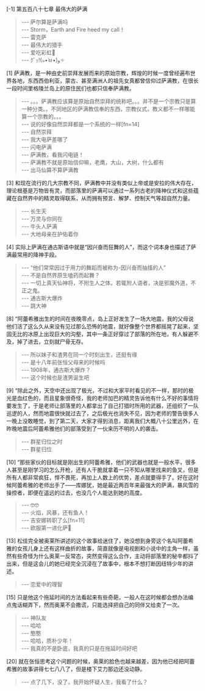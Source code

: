 
[-1] 第五百八十七章 最伟大的萨满
>--- 萨尔算是萨满吗<br>
>--- Storm，Earth and Fire heed my call！<br>
>--- 雷克萨<br>
>--- 最伟大的猎手<br>
>--- 爱吃彩虹🌈<br>
>--- ｸﾞｯ!(๑•̀ㅂ•́)و✧<br>

[1] 萨满教，是一种由史前崇拜发展而来的原始宗教，辉煌的时候一度曾经遍布世界各地，东西西伯利亚，蒙古、甚至满洲人的祖先女真都曾信仰过萨满教，在很长一段时间里格陵兰岛上的原住民们也都只信奉萨满教。
>--- 。。。萨满教应该算是原始自然崇拜的统称吧。。。并不是一个宗教只是算一种分类。。不同地区的萨满教信奉的东西，宗教仪式，教义都不一样哪能算一个宗教的。。。<br>
>--- 说的好像自然崇拜都是一个系统的一样[fn=14]<br>
>--- 自然崇拜<br>
>--- 我大电萨差哪了<br>
>--- 闪电萨满<br>
>--- 萨满教，看我闪电链！<br>
>--- 萨满教不就是原始信仰嘛，老鹰，大山，大树，什么都有<br>
>--- 出马仙算不算萨满教<br>

[3] 和现在流行的几大宗教不同，萨满教中并没有类似上帝或是安拉的伟大存在，理论根基是万物皆有灵，而部落里的萨满可以通过一系列古老的降神仪式和这些蕴藏在自然界中的精灵取得联系，从而拥有预言、解梦、控制天气等超自然力量。
>--- 长生天<br>
>--- 万灵与你同在<br>
>--- 牛头人萨满<br>
>--- 大地母亲在护佑着你<br>

[4] 实际上萨满在通古斯语中就是“因兴奋而狂舞的人”，而这个词本身也描述了萨满最常用的降神手段。
>--- “他们常常因过于用力的舞蹈而被称为-因兴奋而抽搐的人”<br>
>--- 不是自然界原生嗑药而起舞？<br>
>--- 一切上真天仙神将，不附生人之体。若辄附人语者，决是邪魔外道，不正之鬼。<br>
>--- 通古斯大爆炸<br>
>--- 跳大神<br>

[8] “阿蕾希雅出生的时间在夜晚零点，岛上正好发生了一场大地震，我的父母说他们活了这么久从来没有见过那么恐怖的地震，就好像整个世界都摇晃了起来，坚固无比的冰原上出现巨大的沟壑，其中一条正好穿过了部落的所在地，有人躲避不及，掉了进去，立刻就尸骨无存。
>--- 所以妹子和渣男在同一个时刻出生，还挺有缘<br>
>--- 是十八年前张恒父母来的时候吗<br>
>--- 1908年，通古斯大爆炸？<br>
>--- 这个时候也是渣男诞生吧<br>

[9] “除此之外，天空中还出现了极光，不过和大家平时看见的不一样，那时的极光是血红色的，而且星象很奇怪，我的老师加巴的精灵告诉他有什么不好的事情将要发生了，于是老师让部落里的人都拿出了自己打猎时所用的武器，还组织了一队巡逻的人，然而地震很快就过去了，之后极光也消失不见，因为老师的警告很多人一晚上没敢睡觉，到了第二天，大家才得到消息，距离我们大概八十公里远外，在昨晚地震后阿蕾希雅他们的部落受到了一伙来历不明的人的袭击。
>--- 群星归位之时<br>
>--- 群星归位<br>

[10] “那些家伙的目标就是刚出生的阿蕾希雅，他们的武器也就是一般水平，很多人甚至是刚学习的怎么开枪，还有人干脆就拿着一只不知从哪里找来的鱼叉，但是所有人都非常疯狂，悍不畏死，再加上人数上的优势，差点就要得手了。好在这时候阿蕾希雅的老师出手了——库娜犹，她是最近两百年来最强大的萨满，暴风雪的操控者，即便在遥远的过去，也没几个人能达到她的高度。
>--- 🤓🤓<br>
>--- 火焰，风暴，还有鱼人！<br>
>--- 吉安娜转职了么[fn=11]<br>
>--- 欧服第一进化萨🐸<br>

[13] 松佳完全被奥莱所讲述的这个故事给迷住了，她没想到身旁这个名叫阿蕾希雅的女孩儿身上还有这样曲折的故事，简直就像是电视剧和小说中的主角一样，虽然有些奇怪为什么奥莱一反常态，突然变得这么合作，主动将部落里的秘辛都抖了出来，但是这会儿的她已经完全沉浸在了故事中，根本不想打断因纽特少年的讲述。
>--- 恋爱中的理智<br>

[15] 只是他这个拖延时间的方法看起来有些奇葩，一般人在这时候都会想办法编点鬼话糊弄下，然而奥莱不会撒谎，只能选择把自己的同伴又给卖了一次。
>--- 神队友<br>
>--- 哈哈<br>
>--- 憨憨<br>
>--- 哈哈，质朴少年！<br>
>--- 我真的不是卧底，我真的只是在拖延时间好吧<br>

[20] 就在张恒思考这个问题的时候，奥莱的脸色也越来越差，因为他已经把阿蕾希雅的故事讲得七七八八了，但是楼下艾力那边还没动静。
>--- 点了几下，没了，我开始怀疑人生，我看了什么？<br>
